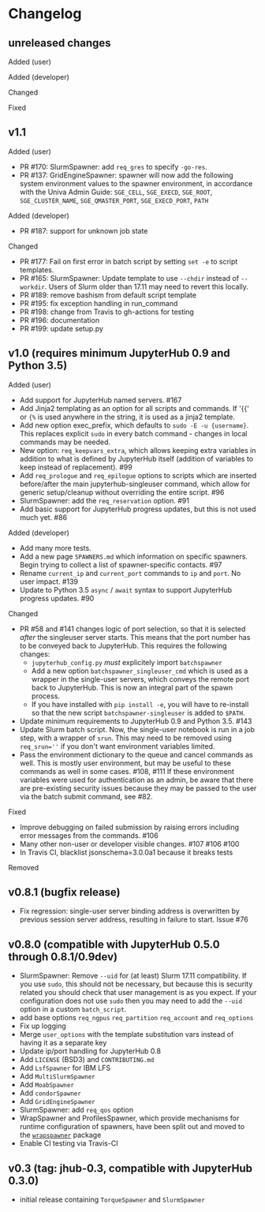 # Changelog

## unreleased changes

Added (user)

Added (developer)

Changed

Fixed

## v1.1

Added (user)

- PR #170: SlurmSpawner: add `req_gres` to specify `-go-res`.
- PR #137: GridEngineSpawner: spawner will now add the following system environment values to the spawner environment, in accordance with the Univa Admin Guide: `SGE_CELL`, `SGE_EXECD`, `SGE_ROOT`, `SGE_CLUSTER_NAME`, `SGE_QMASTER_PORT`, `SGE_EXECD_PORT`, `PATH`

Added (developer)

- PR #187: support for unknown job state

Changed

- PR #177: Fail on first error in batch script by setting `set -e` to script templates.
- PR #165: SlurmSpawner: Update template to use `--chdir` instead of `--workdir`. Users of Slurm older than 17.11 may need to revert this locally.
- PR #189: remove bashism from default script template
- PR #195: fix exception handling in run_command
- PR #198: change from Travis to gh-actions for testing
- PR #196: documentation
- PR #199: update setup.py

## v1.0 (requires minimum JupyterHub 0.9 and Python 3.5)

Added (user)

- Add support for JupyterHub named servers. #167
- Add Jinja2 templating as an option for all scripts and commands. If '{{' or `{%` is used anywhere in the string, it is used as a jinja2 template.
- Add new option exec_prefix, which defaults to `sudo -E -u {username}`. This replaces explicit `sudo` in every batch command - changes in local commands may be needed.
- New option: `req_keepvars_extra`, which allows keeping extra variables in addition to what is defined by JupyterHub itself (addition of variables to keep instead of replacement). #99
- Add `req_prologue` and `req_epilogue` options to scripts which are inserted before/after the main jupyterhub-singleuser command, which allow for generic setup/cleanup without overriding the entire script. #96
- SlurmSpawner: add the `req_reservation` option. #91
- Add basic support for JupyterHub progress updates, but this is not used much yet. #86

Added (developer)

- Add many more tests.
- Add a new page `SPAWNERS.md` which information on specific spawners. Begin trying to collect a list of spawner-specific contacts. #97
- Rename `current_ip` and `current_port` commands to `ip` and `port`. No user impact. #139
- Update to Python 3.5 `async` / `await` syntax to support JupyterHub progress updates. #90

Changed

- PR #58 and #141 changes logic of port selection, so that it is selected _after_ the singleuser server starts. This means that the port number has to be conveyed back to JupyterHub. This requires the following changes:
  - `jupyterhub_config.py` _must_ explicitely import `batchspawner`
  - Add a new option `batchspawner_singleuser_cmd` which is used as a wrapper in the single-user servers, which conveys the remote port back to JupyterHub. This is now an integral part of the spawn process.
  - If you have installed with `pip install -e`, you will have to re-install so that the new script `batchspawner-singleuser` is added to `$PATH`.
- Update minimum requirements to JupyterHub 0.9 and Python 3.5. #143
- Update Slurm batch script. Now, the single-user notebook is run in a job step, with a wrapper of `srun`. This may need to be removed using `req_srun=''` if you don't want environment variables limited.
- Pass the environment dictionary to the queue and cancel commands as well. This is mostly user environment, but may be useful to these commands as well in some cases. #108, #111 If these environment variables were used for authentication as an admin, be aware that there are pre-existing security issues because they may be passed to the user via the batch submit command, see #82.

Fixed

- Improve debugging on failed submission by raising errors including error messages from the commands. #106
- Many other non-user or developer visible changes. #107 #106 #100
- In Travis CI, blacklist jsonschema=3.0.0a1 because it breaks tests

Removed

## v0.8.1 (bugfix release)

- Fix regression: single-user server binding address is overwritten by previous session server address, resulting in failure to start. Issue #76

## v0.8.0 (compatible with JupyterHub 0.5.0 through 0.8.1/0.9dev)

- SlurmSpawner: Remove `--uid` for (at least) Slurm 17.11 compatibility. If you use `sudo`, this should not be necessary, but because this is security related you should check that user management is as you expect. If your configuration does not use `sudo` then you may need to add the `--uid` option in a custom `batch_script`.
- add base options `req_ngpus` `req_partition` `req_account` and `req_options`
- Fix up logging
- Merge `user_options` with the template substitution vars instead of having it as a separate key
- Update ip/port handling for JupyterHub 0.8
- Add `LICENSE` (BSD3) and `CONTRIBUTING.md`
- Add `LsfSpawner` for IBM LFS
- Add `MultiSlurmSpawner`
- Add `MoabSpawner`
- Add `condorSpawner`
- Add `GridEngineSpawner`
- SlurmSpawner: add `req_qos` option
- WrapSpawner and ProfilesSpawner, which provide mechanisms for runtime configuration of spawners, have been split out and moved to the [`wrapspawner`](https://github.com/jupyterhub/wrapspawner) package
- Enable CI testing via Travis-CI

## v0.3 (tag: jhub-0.3, compatible with JupyterHub 0.3.0)

- initial release containing `TorqueSpawner` and `SlurmSpawner`
